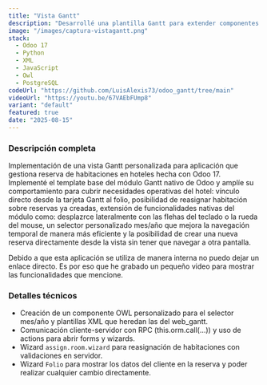 ```yaml
---
title: "Vista Gantt"
description: "Desarrollé una plantilla Gantt para extender componentes (GanttRenderer, GanttModel, GanttPopover) e incluir un selector mes/año, botones de acción y accesos rápidos desde el gráfico Gantt."
image: "/images/captura-vistagantt.png"
stack:
  - Odoo 17
  - Python
  - XML
  - JavaScript
  - Owl
  - PostgreSQL
codeUrl: "https://github.com/LuisAlexis73/odoo_gantt/tree/main"
videoUrl: "https://youtu.be/67VAEbFUmp8"
variant: "default"
featured: true
date: "2025-08-15"
---
```


### Descripción completa

Implementación de una vista Gantt personalizada para aplicación que gestiona reserva de habitaciones en hoteles hecha con Odoo 17. Implementé el template base del módulo Gantt nativo de Odoo y amplíe su comportamiento para cubrir necesidades operativas del hotel: vínculo directo desde la tarjeta Gantt al folio, posibilidad de reasignar habitación sobre reservas ya creadas, extensión de funcionalidades nativas del módulo como: desplazrce lateralmente con las flehas del teclado o la rueda del mouse, un selector personalizado mes/año que mejora la navegación temporal de manera más eficiente y la posibilidad de crear una nueva reserva directamente desde la vista sin tener que navegar a otra pantalla.

Debido a que esta aplicación se utiliza de manera interna no puedo dejar un enlace directo. Es por eso que he grabado un pequeño video para mostrar las funcionalidades que mencione.

### Detalles técnicos

- Creación de un componente OWL personalizado para el selector mes/año y plantillas XML que heredan las del web_gantt.
- Comunicación cliente-servidor con RPC (this.orm.call(...)) y uso de actions para abrir forms y wizards.
- Wizard `assign.room.wizard` para reasignación de habitaciones con validaciones en servidor.
- Wizard `Folio` para mostrar los datos del cliente en la reserva y poder realizar cualquier cambio directamente.
